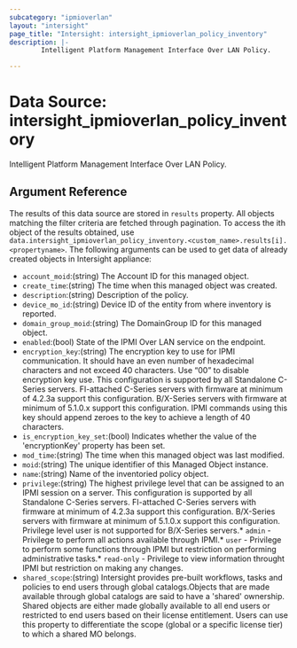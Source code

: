```yaml
---
subcategory: "ipmioverlan"
layout: "intersight"
page_title: "Intersight: intersight_ipmioverlan_policy_inventory"
description: |-
        Intelligent Platform Management Interface Over LAN Policy.

---
```


# Data Source: intersight_ipmioverlan_policy_inventory
Intelligent Platform Management Interface Over LAN Policy.
## Argument Reference
The results of this data source are stored in `results` property.
All objects matching the filter criteria are fetched through pagination.
To access the ith object of the results obtained, use `data.intersight_ipmioverlan_policy_inventory.<custom_name>.results[i].<propertyname>`.
The following arguments can be used to get data of already created objects in Intersight appliance:
* `account_moid`:(string) The Account ID for this managed object. 
* `create_time`:(string) The time when this managed object was created. 
* `description`:(string) Description of the policy. 
* `device_mo_id`:(string) Device ID of the entity from where inventory is reported. 
* `domain_group_moid`:(string) The DomainGroup ID for this managed object. 
* `enabled`:(bool) State of the IPMI Over LAN service on the endpoint. 
* `encryption_key`:(string) The encryption key to use for IPMI communication. It should have an even number of hexadecimal characters and not exceed 40 characters. Use “00” to disable encryption key use. This configuration is supported by all Standalone C-Series servers. FI-attached C-Series servers with firmware at minimum of 4.2.3a support this configuration. B/X-Series servers with firmware at minimum of 5.1.0.x support this configuration. IPMI commands using this key should append zeroes to the key to achieve a length of 40 characters. 
* `is_encryption_key_set`:(bool) Indicates whether the value of the 'encryptionKey' property has been set. 
* `mod_time`:(string) The time when this managed object was last modified. 
* `moid`:(string) The unique identifier of this Managed Object instance. 
* `name`:(string) Name of the inventoried policy object. 
* `privilege`:(string) The highest privilege level that can be assigned to an IPMI session on a server. This configuration is supported by all Standalone C-Series servers. FI-attached C-Series servers with firmware at minimum of 4.2.3a support this configuration. B/X-Series servers with firmware at minimum of 5.1.0.x support this configuration. Privilege level user is not supported for B/X-Series servers.* `admin` - Privilege to perform all actions available through IPMI.* `user` - Privilege to perform some functions through IPMI but restriction on performing administrative tasks.* `read-only` - Privilege to view information throught IPMI but restriction on making any changes. 
* `shared_scope`:(string) Intersight provides pre-built workflows, tasks and policies to end users through global catalogs.Objects that are made available through global catalogs are said to have a 'shared' ownership. Shared objects are either made globally available to all end users or restricted to end users based on their license entitlement. Users can use this property to differentiate the scope (global or a specific license tier) to which a shared MO belongs. 
 

